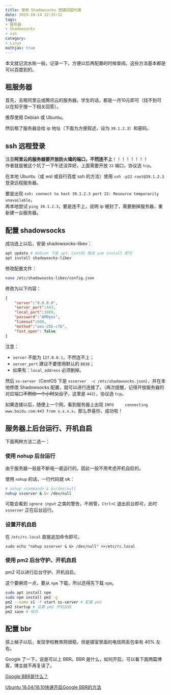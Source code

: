 ```yaml
---
title: 使用 Shadowsocks 搭建回国代理
date: 2019-10-14 12:33:12
tags: 
- 服务器
- Shadowsocks
- ssh
category:
- Linux
mathjax: true
---
```


本文就记流水账一般，记录一下，方便以后再配置的时候查阅。这些方法基本都是可以百度到的。

## 租服务器

首先，去租阿里云或腾讯云的服务器。学生的话，都是一月10元即可（找不到可以在知乎搜一下相关回答）。

推荐使用 Debian 或 Ubuntu。

然后租了服务器会给 ip 地址（下面为方便叙述，设为 `39.1.2.3`）和密码。

## ssh 远程登录

注意**阿里云的服务器要开放防火墙的端口，不然连不上**！！！！！！！！  
作者就是被这个坑了一下午还没弄好。上面需要开放 `22` 端口，协议选 `tcp`。

在本地 Ubuntu（或 wsl 或自行百度 ssh 的方法）使用 `ssh -p22 root@39.1.2.3` 登录远程服务器。

要是出现 `ssh: connect to host 39.1.2.3 port 22: Resource temporarily unavailable`，  
再本地尝试 `ping 39.1.2.3`，要是连不上，说明 ip 被封了，需要删掉服务器，重新建一台服务器。

## 配置 shadowsocks

成功连上以后，安装 shadowsocks-libev：

```bash
apt update # debian 下是 apt，CentOS 换成 yum install 即可
apt install shadowsocks-libev
```

修改配置文件：

```bash
nano /etc/shadowsocks-libev/config.json
```

修改为以下内容：

```json
{
    "server":"0.0.0.0",
    "server_port":443,
    "local_port":1080,
    "password":"AMDyes",
    "timeout":600,
    "method":"aes-256-cfb",
    "fast_open": false
}
```

注意：
* `server` 不能为 `127.0.0.1`，不然连不上；  
* `server_port` 建议不要使用默认的 `8838`；
* 如果有：`local_address` 必须删掉。

然后 `ss-server`（CentOS 下是 `ssserver  -c /etc/shadowsocks.json`），并在本地修改 Shadowsocks 配置，就可以进行连接了。（再次提醒，记得开放服务器的对应端口~~不然你一个小时又没了~~，这里是 `443`），协议选 `tcp`。

如果连接以后，随便上一个网，看到服务器上出现 `INFO     connecting www.baidu.com:443 from x.x.x.x`，那么恭喜你，成功啦！

## 服务器上后台运行、开机自启

下面两种方法二选一：

### 使用 nohup 后台运行

由于服务器一般是不断电一直运行的。因此一般不用考虑开机自启的。

使用 `nohup` 的话，一行代码就 ok：

```bash
# nohup <command> & &>/dev/null
nohup ssserver & &> /dev/null
```

可能会看到 `ignore input` 之类的警告，不用管，`Ctrl+C` 退出前台即可，此时 `ssserver` 正在后台运行。

### 设置开机自启

在 `/etc/rc.local` 直接追加命令即可。

```
sudo echo "nohup ssserver & &> /dev/null" >>/etc/rc.local
```

### 使用 pm2 后台守护、开机自启

pm2 可以进行后台守护、开机自启。

这个要麻烦一点，要从 `npm` 下载，所以还得先下载 `npm`。

```bash
sudo apt install npm
sudo npm install pm2 -g
pm2 --name s1 -f start ss-server # 配置 pm2
pm2 startup # 设置 pm2 开机自启
pm2 save # 保存
```

## 配置 bbr

搭上梯子以后，发现学校教育网很稳，但是寝室里面的电信网丢包率有 40% 左右。

Google 了一下，说是可以上 BBR。BBR 是什么，如何开启，可以看下面两篇博客，博主就不再复读了。

[Google BBR是什么？](https://tech.jandou.com/CentOS7-Google-BBR.html)

[Ubuntu 18.04/18.10快速开启Google BBR的方法](https://www.moerats.com/archives/612/)
